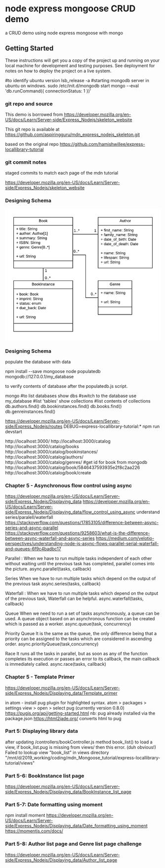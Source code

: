 # node express mongoose CRUD demo

a CRUD demo using node express mongoose with mongo

## Getting Started

These instructions will get you a copy of the project up and running on your local machine for development and testing purposes. See deployment for notes on how to deploy the project on a live system.

#to identify ubuntu version
lsb_release -a
#starting mongodb server in ubuntu on windows.
sudo /etc/init.d/mongodb start
mongo --eval 'db.runCommand({ connectionStatus: 1 })'


### git repo and source

This demo is borrowed from https://developer.mozilla.org/en-US/docs/Learn/Server-side/Express_Nodejs/skeleton_website

This git repo is available at https://github.com/aspiringguru/mdn_express_nodejs_skeleton.git

based on the original repo https://github.com/hamishwillee/express-locallibrary-tutorial

### git commit notes

staged commits to match each page of the mdn tutorial

https://developer.mozilla.org/en-US/docs/Learn/Server-side/Express_Nodejs/skeleton_website

### Designing Schema

![alt text](readme_files/uml_diagram.png "UML diagram")

### Designing Schema

populate the database with data

npm install --save mongoose
node populatedb mongodb://127.0.0.1/my_database

to verify contents of database after the populatedb.js script.

mongo
#to list databases
show dbs
#switch to the database
use my_database
#list 'tables'
show collections
#list contents of collections
db.authors.find()
db.bookinstances.find()
db.books.find()
db.genreinstances.find()

https://developer.mozilla.org/en-US/docs/Learn/Server-side/Express_Nodejs/routes
DEBUG=express-locallibrary-tutorial:*
npm run devstart

http://localhost:3000/
http://localhost:3000/catalog
http://localhost:3000/catalog/books
http://localhost:3000/catalog/bookinstances/
http://localhost:3000/catalog/authors/
http://localhost:3000/catalog/genres/
#get id for book from mongodb
http://localhost:3000/catalog/book/5846437593935e2f8c2aa226
http://localhost:3000/catalog/book/create


### Chapter 5 - Asynchronous flow control using async
https://developer.mozilla.org/en-US/docs/Learn/Server-side/Express_Nodejs/Displaying_data
https://developer.mozilla.org/en-US/docs/Learn/Server-side/Express_Nodejs/Displaying_data/flow_control_using_async
understand series/paralell/waterfall
https://stackoverflow.com/questions/17853105/difference-between-async-series-and-async-parallel
https://stackoverflow.com/questions/9258603/what-is-the-difference-between-async-waterfall-and-async-series
https://medium.com/velotio-perspectives/understanding-node-js-async-flows-parallel-serial-waterfall-and-queues-6f9c4badbc17

Parallel : When we have to run multiple tasks independent of each other
without waiting until the previous task has completed, parallel comes
into the picture.
async.parallel(tasks, callback)

Series
When we have to run multiple tasks which depend on the output of the
previous task
async.series(tasks, callback)

Waterfall : When we have to run multiple tasks which depend on the output of
the previous task, Waterfall can be helpful.
async.waterfall(tasks, callback)

Queue
When we need to run a set of tasks asynchronously, a queue can be used. A
queue object based on an asynchronous function can be created which is
passed as a worker.
async.queue(task, concurrency)


Priority Queue
It is the same as the queue, the only difference being that a priority can be
assigned to the tasks which are considered in ascending order.
async.priorityQueue(task,concurrency)

Race
It runs all the tasks in parallel, but as soon as any of the function
completes its execution or passes an error to its callback, the main
callback is immediately called.
async.race(tasks, callback)


### Chapter 5 - Template Primer
https://developer.mozilla.org/en-US/docs/Learn/Server-side/Express_Nodejs/Displaying_data/Template_primer

in atom - install pug plugin for highlighted syntax.
atom > packages > settings view > open > select pug (currently version 0.8.0)
https://pugjs.org/api/getting-started.html
nb: pug already installed via the package.json
https://html2jade.org/
converts html to pug

### Part 5: Displaying library data

after updating /controllers/bookController.js method book_list() to load a view,
 if book_list.pug is missing from views/ then this error. (duh obvious!)
Failed to lookup view "book_list" in views directory "/mnt/d/2019_working/coding/mdn_Mongoose_tutorial/express-locallibrary-tutorial/views"


### Part 5-6:  BookInstance list page
https://developer.mozilla.org/en-US/docs/Learn/Server-side/Express_Nodejs/Displaying_data/BookInstance_list_page


### Part 5-7:  Date formatting using moment
npm install moment
https://developer.mozilla.org/en-US/docs/Learn/Server-side/Express_Nodejs/Displaying_data/Date_formatting_using_moment
https://momentjs.com/docs/

### Part 5-8: Author list page and Genre list page challenge
https://developer.mozilla.org/en-US/docs/Learn/Server-side/Express_Nodejs/Displaying_data/Author_list_page
